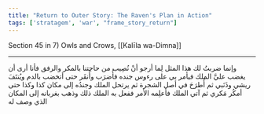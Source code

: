 ```yaml
---
title: "Return to Outer Story: The Raven's Plan in Action"
tags: ['stratagem', 'war', "frame_story_return"]
---
```


 Section 45 in 7) Owls and Crows, [[Kalīla wa-Dimna]]

---
وإنما ضربتُ لك هذا المثل لِما أرجو أنْ نُصِيب من حاجتنا بالمكر والرفق فأنا أرى أن يغضب عليَّ الملك فيأمر بي على رءوس جنده فأُضرَب وأُنقَر حتى أتخضب بالدم ويُنتَفَ ريشي وذَنَبي ثم أُطرَحَ في أصل الشجرة ثم يرتحل الملك وجندُه إلى مكان كذا وكذا حتى أمكُر مَكري ثم آتي الملك فأعلِمه الأمر ففعل به الملك ذلك وذهب بغربانه إلى المكان الذي وصف له
